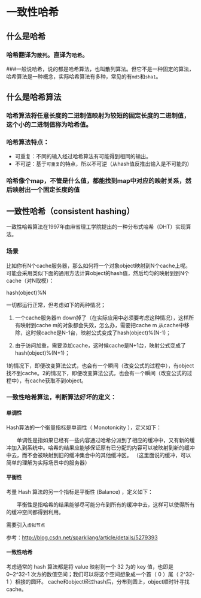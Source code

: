 # 一致性哈希

## 什么是哈希
### 哈希翻译为`散列`。直译为`哈希`。
###一般说哈希，说的都是哈希算法，也叫散列算法。但它不是一种固定的算法，哈希算法是一种概念，实际哈希算法有多种，常见的有`md5`和`sha1`。

## 什么是哈希算法

### 哈希算法将任意长度的二进制值映射为较短的固定长度的二进制值，这个小的二进制值称为哈希值。

### 哈希算法特点：
* 可重复：不同的输入经过哈希算法有可能得到相同的输出。
* 不可逆：基于`可重复`的特点，所以不可逆（从hash值反推出输入是不可能的）

### 哈希像个map，不管是什么值，都能找到map中对应的映射关系，然后映射出一个固定长度的值


## 一致性哈希（consistent hashing）

一致性哈希算法在1997年由麻省理工学院提出的一种分布式哈希（DHT）实现算法。

### 场景
比如你有N个cache服务器，那么如何将一个对象object映射到N个cache上呢。可能会采用类似下面的通用方法计算object的hash值，然后均匀的映射到到N个cache（对N取模）：

hash(object)%N

一切都运行正常，但考虑如下的两种情况；

1. 一个cache服务器m down掉了（在实际应用中必须要考虑这种情况），这样所有映射到cache m的对象都会失效，怎么办，需要把cache m 从cache中移除，这时候cache是N-1台，映射公式变成了hash(object)%(N-1)；

2. 由于访问加重，需要添加cache，这时候cache是N+1台，映射公式变成了hash(object)%(N+1)；

1的情况下，即便改变算法公式，也会有一个瞬间（改变公式的过程中），有object找不到cache。2的情况下，即便改变算法公式，也会有一个瞬间（改变公式的过程中），有cache获取不到object。

### 一致性哈希算法，判断算法好坏的定义：

#### 单调性

 Hash算法的一个衡量指标是单调性（ Monotonicity ），定义如下：

　　单调性是指如果已经有一些内容通过哈希分派到了相应的缓冲中，又有新的缓冲加入到系统中。哈希的结果应能够保证原有已分配的内容可以被映射到新的缓冲中去，而不会被映射到旧的缓冲集合中的其他缓冲区。
（这里面说的缓冲，可以简单的理解为实际场景中的服务器）

#### 平衡性

考量 Hash 算法的另一个指标是平衡性 (Balance) ，定义如下：

　　平衡性是指哈希的结果能够尽可能分布到所有的缓冲中去，这样可以使得所有的缓冲空间都得到利用。


需要引入`虚拟节点`

参考：http://blog.csdn.net/sparkliang/article/details/5279393


#### 一致性哈希

考虑通常的 hash 算法都是将 value 映射到一个 32 为的 key 值，也即是 0~2^32-1 次方的数值空间；我们可以将这个空间想象成一个首（ 0 ）尾（ 2^32-1 ）相接的圆环。  cache和object经过hash后，分布到圆上，object顺时针寻找cache。


